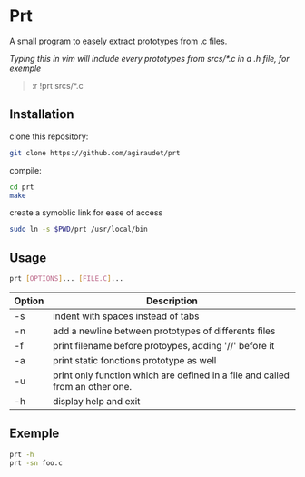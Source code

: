# Prt
A small program to easely extract prototypes from .c files.

_Typing this in vim will include every prototypes from srcs/*.c in a .h file, for exemple_
>:r !prt srcs/*.c

## Installation
clone this repository:
```bash
git clone https://github.com/agiraudet/prt
```
compile:
```bash
cd prt
make
```
create a symoblic link for ease of access
```bash
sudo ln -s $PWD/prt /usr/local/bin
```

## Usage
```bash
prt [OPTIONS]... [FILE.C]...
```
|Option|Description|
|------|-----------|
|-s|indent with spaces instead of tabs|
|-n|add a newline between prototypes of differents files|
|-f|print filename before protoypes, adding '//' before it|
|-a|print static fonctions prototype as well|
|-u|print only function which are defined in a file and called from an other one.
|-h|display help and exit|

## Exemple
```bash
prt -h
prt -sn foo.c
```
